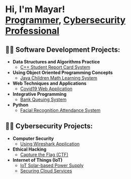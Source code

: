<h1>Hi, I'm Mayar! <br/><a href="https://github.com/ItsMayar">Programmer</a>, <a href="https://www.linkedin.com/in/mayarshenawi/">Cybersecurity Professional</a><a href="https://www.youtube.com/c/joshmadakor"></a></h1>


<h2>👨‍💻 Software Development Projects:</h2>

- <b>Data Structures and Algorithms Practice</b>
  - [C++ Student Report Card System](https://github.com/ItsMayar/ReportCardSystem.git)
- <b>Using Object Oriented Programming Concepts</b>
  - [Java Children Math Learning System](https://github.com/ItsMayar/ChildrenMathLearningSystem.git) </i>
- <b>Web Techniques and Applications</b>
  - [Covid19 Web Application](https://github.com/ItsMayar/Covid19Application.git)
- <b>Integrative Programming</b>
  - [Bank Queuing System](https://github.com/ItsMayar/BankQueuingSystem.git)
- <b>Python</b>
  - [Facial Recognition Attendance System](https://github.com/ItsMayar/FaceRecognitionSystem.git)

<h2>👨‍💻 Cybersecurity Projects:</h2>

- <b>Computer Security</b>
  - [Using Wireshark Application](https://github.com/ItsMayar/WireShark.git)
- <b>Ethical Hacking</b>
  - [Capture the Flag (CTF)](https://github.com/ItsMayar/CaptureTheFlag.git)
- <b>Internet of Things (IoT)</b>
  - [IoT Solar-based Power Supply](https://github.com/ItsMayar/SolarPowerSupply.git)
  - [Securing Cloud Services](https://github.com/ItsMayar/SecuringCloudServices.git)
 


<!--


Here are some ideas to get you started:

- 🔭 I’m currently working on ...
- 🌱 I’m currently learning ...
- 👯 I’m looking to collaborate on ...
- 🤔 I’m looking for help with ...
- 💬 Ask me about ...
- 📫 How to reach me: ...
- ⚡ Fun fact: ...
-->
